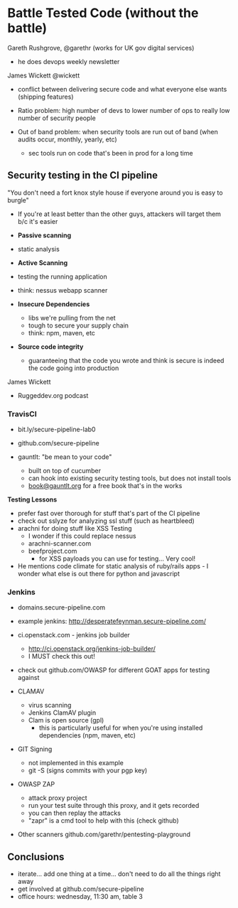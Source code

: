 # Battle Tested Code (without the battle)

Gareth Rushgrove, @garethr (works for UK gov digital services)
  - he does devops weekly newsletter

James Wickett @wickett

- conflict between delivering secure code and what everyone else wants (shipping features)

- Ratio problem: high number of devs to lower number of ops to really low number of security people

- Out of band problem: when security tools are run out of band (when audits occur, monthly, yearly, etc)
  - sec tools run on code that's been in prod for a long time


## Security testing in the CI pipeline

"You don't need a fort knox style house if everyone around you is easy to burgle"

 - If you're at least better than the other guys, attackers will target them b/c it's easier

-  **Passive scanning**

  - static analysis

-  **Active Scanning**

  - testing the running application
  - think: nessus webapp scanner

- **Insecure Dependencies**

  - libs we're pulling from the net
  - tough to secure your supply chain
  - think: npm, maven, etc

- **Source code integrity**

  - guaranteeing that the code you wrote and think is secure is indeed the code going into production

James Wickett

  - Ruggeddev.org podcast


### TravisCI

- bit.ly/secure-pipeline-lab0
- github.com/secure-pipeline

- gauntlt: "be mean to your code"
  - built on top of cucumber
  - can hook into existing security testing tools, but does not install tools
  - book@gauntlt.org for a free book that's in the works


**Testing Lessons**

  - prefer fast over thorough for stuff that's part of the CI pipeline
  - check out sslyze for analyzing ssl stuff (such as heartbleed)
  - arachni for doing stuff like XSS Testing
    - I wonder if this could replace nessus
    - arachni-scanner.com
    - beefproject.com
      - for XSS payloads you can use for testing... Very cool!
  - He mentions code climate for static analysis of ruby/rails apps
        - I wonder what else is out there for python  and javascript

### Jenkins

 - domains.secure-pipeline.com

 - example jenkins: http://desperatefeynman.secure-pipeline.com/

 - ci.openstack.com - jenkins job builder
   - http://ci.openstack.org/jenkins-job-builder/
   - I MUST check this out!

 - check out github.com/OWASP for different GOAT apps for testing against

 - CLAMAV
   - virus scanning
   - Jenkins ClamAV plugin
   - Clam is open source (gpl)
     - this is particularly useful for when you're using installed dependencies (npm, maven, etc)

 - GIT Signing
   - not implemented in this example
   - git -S (signs commits with your pgp key)

 - OWASP ZAP
   - attack proxy project
   - run your test suite through this proxy, and it gets recorded
   - you can then replay the attacks
   - "zapr" is a cmd tool to help with this (check github)

 - Other scanners
   github.com/garethr/pentesting-playground


## Conclusions

 - iterate... add one thing at a time... don't need to do all the things right away
 - get involved at github.com/secure-pipeline
 - office hours: wednesday, 11:30 am, table 3